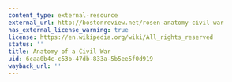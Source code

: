 ```yaml
---
content_type: external-resource
external_url: http://bostonreview.net/rosen-anatomy-civil-war
has_external_license_warning: true
license: https://en.wikipedia.org/wiki/All_rights_reserved
status: ''
title: Anatomy of a Civil War
uid: 6caa0b4c-c53b-47db-833a-5b5ee5f0d919
wayback_url: ''
---
```

